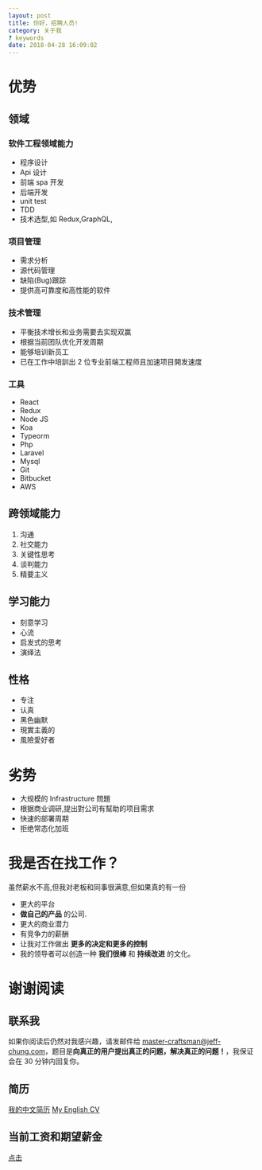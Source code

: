 ```yaml
---
layout: post
title: 你好，招聘人员!
category: 关于我
? keywords
date: 2018-04-28 16:09:02
---
```


# 优势

## 领域

### 软件工程领域能力

- 程序设计
- Api 设计
- 前端 spa 开发
- 后端开发
- unit test
- TDD
- 技术选型,如 Redux,GraphQL,

### 项目管理

- 需求分析
- 源代码管理
- 缺陷(Bug)跟踪
- 提供高可靠度和高性能的软件

### 技术管理

- 平衡技术增长和业务需要去实现双赢
- 根据当前团队优化开发周期
- 能够培训新员工
- 已在工作中培訓出 2 位专业前端工程师且加速项目開发速度

### 工具

- React
- Redux
- Node JS
- Koa
- Typeorm
- Php
- Laravel
- Mysql
- Git
- Bitbucket
- AWS

## 跨领域能力

1.  沟通
2.  社交能力
3.  关键性思考
4.  谈判能力
5.  精要主义

## 学习能力

- 刻意学习
- 心流
- 启发式的思考
- 演绎法

## 性格

- 专注
- 认真
- 黑色幽默
- 現實主義的
- 風險愛好者

# 劣势

- 大规模的 Infrastructure 問題
- 根据商业调研,提出對公司有幫助的项目需求
- 快速的部署周期
- 拒绝常态化加班

# 我是否在找工作？

虽然薪水不高,但我对老板和同事很满意,但如果真的有一份

- 更大的平台
- **做自己的产品** 的公司.
- 更大的商业潜力
- 有竞争力的薪酬
- 让我对工作做出 **更多的决定和更多的控制**
- 我的领导者可以创造一种 **我们很棒** 和 **持续改进** 的文化。

# 谢谢阅读

## 联系我

如果你阅读后仍然对我感兴趣，请发邮件给 master-craftsman@jeff-chung.com，题目是**向真正的用户提出真正的问题，解决真正的问题！**，我保证会在 30 分钟内回复你。

## 简历

[我的中文简历](/ChineseCV.pdf)
[My English CV](/EnglishCV.pdf)

## 当前工资和期望薪金

[点击](/2018/04/28/me/currentSalary.html)
